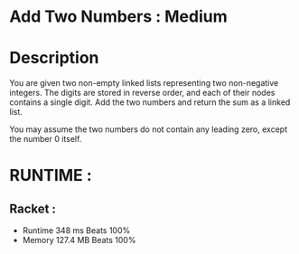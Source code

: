 # Add Two Numbers : Medium 

# Description 
You are given two non-empty linked lists representing two non-negative integers. The digits are stored in reverse order, and each of their nodes contains a single digit. Add the two numbers and return the sum as a linked list.

You may assume the two numbers do not contain any leading zero, except the number 0 itself.

# RUNTIME : 

## Racket : 
* Runtime 348 ms Beats 100%
* Memory 127.4 MB Beats 100%